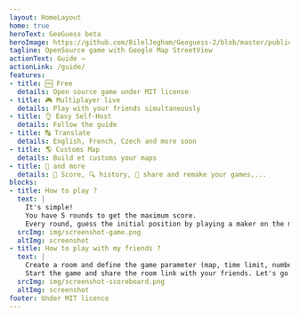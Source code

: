 ```yaml
---
layout: HomeLayout
home: true
heroText: GeoGuess beta
heroImage: https://github.com/BilelJegham/Geoguess-2/blob/master/public/img/icons/android-icon-144x144.png?raw=true
tagline: OpenSource game with Google Map StreetView  
actionText: Guide →
actionLink: /guide/
features:
- title: 🆓 Free
  details: Open source game under MIT license 
- title: 🎮 Multiplayer live
  details: Play with your friends simultaneously
- title: 👌 Easy Self-Host
  details: Follow the guide
- title: 🔠 Translate
  details: English, French, Czech and more soon
- title: 🌎 Customs Map
  details: Build et customs your maps
- title: 🐙 and more
  details: 🥇 Score, 🔍 history, 🔗 share and remake your games,...
blocks:
- title: How to play ?
  text: |
    It's simple!
    You have 5 rounds to get the maximum score.
    Every round, guess the initial position by playing a maker on the map.
  srcImg: img/screenshot-game.png
  altImg: screenshot
- title: How to play with my friends ?
  text: |
    Create a room and define the game parameter (map, time limit, number of players).
    Start the game and share the room link with your friends. Let's go !!! 🚗💨
  srcImg: img/screenshot-scoreboard.png
  altImg: screenshot  
footer: Under MIT licence
---
```



